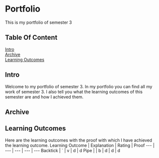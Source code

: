 # Portfolio
This is my portfolio of semester 3

## Table Of Content
[Intro](https://github.com/basjebasie/Portfolio-s3/edit/main/README.md#intro)<br>
[Archive](https://github.com/basjebasie/Portfolio-s3/edit/main/README.md#archive)<br>
[Learning Outcomes](https://github.com/basjebasie/Portfolio-s3/edit/main/README.md#learning-outcomes)

## Intro
Welcome to my portfolio of semester 3. In my portfolio you can find all my work of semester 3. I also tell you what the learning outcomes of this semester are and how I achieved them. 

## Archive

## Learning Outcomes
Here are the learning outcomes with the proof with which I have achieved the learning outcome.
Learning Outcome | Explanation | Rating | Proof 
--- | --- | --- | --- | --- 
Backtick | ` | v | d | d 
Pipe | \| b | d | d | d 
